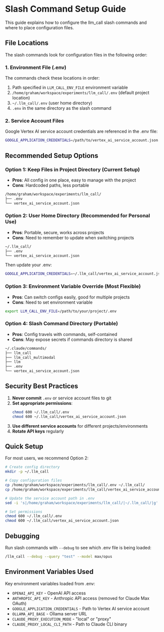 # Slash Command Setup Guide

This guide explains how to configure the llm_call slash commands and where to place configuration files.

## File Locations

The slash commands look for configuration files in the following order:

### 1. Environment File (.env)

The commands check these locations in order:
1. Path specified in `LLM_CALL_ENV_FILE` environment variable
2. `/home/graham/workspace/experiments/llm_call/.env` (default project location)
3. `~/.llm_call/.env` (user home directory)
4. `.env` in the same directory as the slash command

### 2. Service Account Files

Google Vertex AI service account credentials are referenced in the .env file:
```bash
GOOGLE_APPLICATION_CREDENTIALS=/path/to/vertex_ai_service_account.json
```

## Recommended Setup Options

### Option 1: Keep Files in Project Directory (Current Setup)
- **Pros**: All config in one place, easy to manage with the project
- **Cons**: Hardcoded paths, less portable

```bash
/home/graham/workspace/experiments/llm_call/
├── .env
└── vertex_ai_service_account.json
```

### Option 2: User Home Directory (Recommended for Personal Use)
- **Pros**: Portable, secure, works across projects
- **Cons**: Need to remember to update when switching projects

```bash
~/.llm_call/
├── .env
└── vertex_ai_service_account.json
```

Then update your .env:
```bash
GOOGLE_APPLICATION_CREDENTIALS=~/.llm_call/vertex_ai_service_account.json
```

### Option 3: Environment Variable Override (Most Flexible)
- **Pros**: Can switch configs easily, good for multiple projects
- **Cons**: Need to set environment variable

```bash
export LLM_CALL_ENV_FILE=/path/to/your/project/.env
```

### Option 4: Slash Command Directory (Portable)
- **Pros**: Config travels with commands, self-contained
- **Cons**: May expose secrets if commands directory is shared

```bash
~/.claude/commands/
├── llm_call
├── llm_call_multimodal
├── llm
├── .env
└── vertex_ai_service_account.json
```

## Security Best Practices

1. **Never commit** `.env` or service account files to git
2. **Set appropriate permissions**:
   ```bash
   chmod 600 ~/.llm_call/.env
   chmod 600 ~/.llm_call/vertex_ai_service_account.json
   ```
3. **Use different service accounts** for different projects/environments
4. **Rotate API keys** regularly

## Quick Setup

For most users, we recommend Option 2:

```bash
# Create config directory
mkdir -p ~/.llm_call

# Copy configuration files
cp /home/graham/workspace/experiments/llm_call/.env ~/.llm_call/
cp /home/graham/workspace/experiments/llm_call/vertex_ai_service_account.json ~/.llm_call/

# Update the service account path in .env
sed -i 's|/home/graham/workspace/experiments/llm_call/|~/.llm_call/|g' ~/.llm_call/.env

# Set permissions
chmod 600 ~/.llm_call/.env
chmod 600 ~/.llm_call/vertex_ai_service_account.json
```

## Debugging

Run slash commands with `--debug` to see which .env file is being loaded:

```bash
/llm_call --debug --query "test" --model max/opus
```

## Environment Variables Used

Key environment variables loaded from .env:
- `OPENAI_API_KEY` - OpenAI API access
- `ANTHROPIC_API_KEY` - Anthropic API access (removed for Claude Max OAuth)
- `GOOGLE_APPLICATION_CREDENTIALS` - Path to Vertex AI service account
- `OLLAMA_API_BASE` - Ollama server URL
- `CLAUDE_PROXY_EXECUTION_MODE` - "local" or "proxy"
- `CLAUDE_PROXY_LOCAL_CLI_PATH` - Path to Claude CLI binary